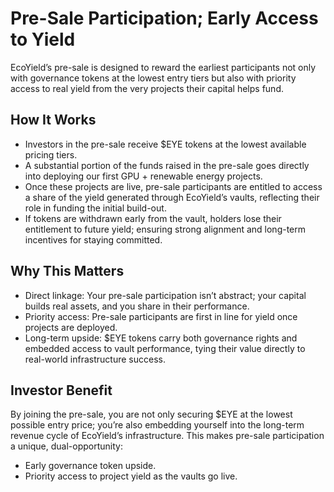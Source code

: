 # Pre-Sale Participation; Early Access to Yield

EcoYield’s pre-sale is designed to reward the earliest participants not
only with governance tokens at the lowest entry tiers but also with
priority access to real yield from the very projects their capital helps
fund.

## How It Works

- Investors in the pre-sale receive $EYE tokens at the lowest
available pricing tiers.
- A substantial portion of the funds raised in the pre-sale goes
directly into deploying our first GPU + renewable energy projects.
- Once these projects are live, pre-sale participants are entitled to
access a share of the yield generated through EcoYield’s vaults,
reflecting their role in funding the initial build-out.
- If tokens are withdrawn early from the vault, holders lose their
entitlement to future yield; ensuring strong alignment and long-term
incentives for staying committed.

## Why This Matters

- Direct linkage: Your pre-sale participation isn’t abstract; your
capital builds real assets, and you share in their performance.
- Priority access: Pre-sale participants are first in line for yield
once projects are deployed.
- Long-term upside: $EYE tokens carry both governance rights and
embedded access to vault performance, tying their value directly to
real-world infrastructure success.

## Investor Benefit

By joining the pre-sale, you are not only securing $EYE at the lowest
possible entry price; you’re also embedding yourself into the long-term
revenue cycle of EcoYield’s infrastructure. This makes pre-sale
participation a unique, dual-opportunity:
- Early governance token upside.
- Priority access to project yield as the vaults go live.
